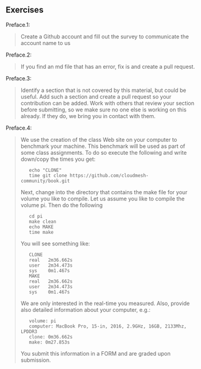 ## Exercises

Preface.1:

> Create a Github account and fill out the survey to communicate the
> account name to us


Preface.2:

> If you find an md file that has an error, fix is and create a pull request.

Preface.3:

> Identify a section that is not covered by this material, but could be useful. Add such a section and create a pull request so your contribution can be added. Work with others that review your section before submitting, so we make sure no one else is working on this already. If they do, we bring you in contact with them.

Preface.4:

> We use the creation of the class Web site on your computer to
> benchmark your machine. This benchmark will be used as part of some
> class assignments. To do so execute the following and write down/copy
> the times you get:
>
>        echo "CLONE"
>        time git clone https://github.com/cloudmesh-community/book.git
>
>    Next, change into the directory that contains the make file for your volume you like to compile. Let us assume you like to compile the volume pi. Then do the following
>
>        cd pi
>        make clean
>        echo MAKE
>        time make
>
>    You will see something like:
>
>        CLONE
>        real   2m36.662s
>        user   2m34.473s
>        sys    0m1.467s
>        MAKE
>        real   2m36.662s
>        user   2m34.473s
>        sys    0m1.467s
>
>    We are only interested in the real-time you measured. Also, provide also detailed information
>    about your computer, e.g.:
>
>        volume: pi
>        computer: MacBook Pro, 15-in, 2016, 2.9GHz, 16GB, 2133Mhz, LPDDR3
>        clone: 0m36.662s
>        make: 0m27.853s
>
>    You submit this information in a FORM and are graded upon
>    submission.

